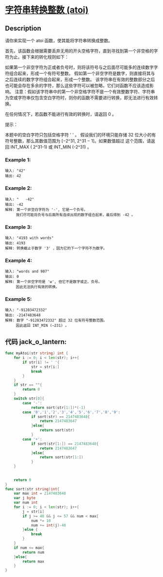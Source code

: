 # [ 字符串转换整数 (atoi) ](https://leetcode-cn.com/problems/string-to-integer-atoi/)

## Description

请你来实现一个 atoi 函数，使其能将字符串转换成整数。

首先，该函数会根据需要丢弃无用的开头空格字符，直到寻找到第一个非空格的字符为止。接下来的转化规则如下：

如果第一个非空字符为正或者负号时，则将该符号与之后面尽可能多的连续数字字符组合起来，形成一个有符号整数。
假如第一个非空字符是数字，则直接将其与之后连续的数字字符组合起来，形成一个整数。
该字符串在有效的整数部分之后也可能会存在多余的字符，那么这些字符可以被忽略，它们对函数不应该造成影响。
注意：假如该字符串中的第一个非空格字符不是一个有效整数字符、字符串为空或字符串仅包含空白字符时，则你的函数不需要进行转换，即无法进行有效转换。

在任何情况下，若函数不能进行有效的转换时，请返回 0 。

提示：

本题中的空白字符只包括空格字符 ' ' 。
假设我们的环境只能存储 32 位大小的有符号整数，那么其数值范围为 [−2^31,  2^31 − 1]。如果数值超过
这个范围，请返回 INT_MAX ( 2^31-1) 或 INT_MIN (-2^31) 。

### Example 1:

````
输入: "42"
输出: 42
````

### Example 2:

````
输入: "   -42"
输出: -42
解释: 第一个非空白字符为 '-', 它是一个负号。
     我们尽可能将负号与后面所有连续出现的数字组合起来，最后得到 -42 。
````

### Example 3:

````
输入: "4193 with words"
输出: 4193
解释: 转换截止于数字 '3' ，因为它的下一个字符不为数字。
````

### Example 4:

````
输入: "words and 987"
输出: 0
解释: 第一个非空字符是 'w', 但它不是数字或正、负号。
     因此无法执行有效的转换。
````

### Example 5:

````
输入: "-91283472332"
输出: -2147483648
解释: 数字 "-91283472332" 超过 32 位有符号整数范围。 
     因此返回 INT_MIN (−231) 。
````

## 代码 jack_o_lantern:

``` Go
func myAtoi(str string) int {
    for i := 0; i < len(str); i++{
        if str[i] != ' '{
            str = str[i:]
            break
        }
    }
    if str == ""{
        return 0
    }
    switch str[0]{
        case '-':
            return sort(str[1:])*(-1)
        case '0','1','2','3','4','5','6','7','8','9':
            if sort(str) == 2147483648{
                return 2147483647
            }else{
                return sort(str)
            }
        case '+':
            if sort(str[1:]) == 2147483648{
                return 2147483647
            }else{
                return sort(str[1:])
            }
    }
    
 
    return 0
}
func sort(str string)int{
    var max int = 2147483648
    var j byte
    var num int
    for i := 0; i < len(str); i++{
        j = str[i]
        if j >= 48 && j <= 57 && num < max{
            num *= 10
            num += int(j)-48
        }else {
            break
        }
    }
    if num <= max{
        return num
    }else{
        return max
    }
}
```

